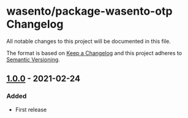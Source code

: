# wasento/package-wasento-otp Changelog

All notable changes to this project will be documented in this file.

The format is based on [Keep a Changelog](http://keepachangelog.com/en/1.0.0/)
and this project adheres to [Semantic Versioning](http://semver.org/spec/v2.0.0.html).

## [1.0.0] - 2021-02-24

### Added

* First release

[1.0.0]: https://github.com/wasento/package-wasento-otp/commits/1.0.0
